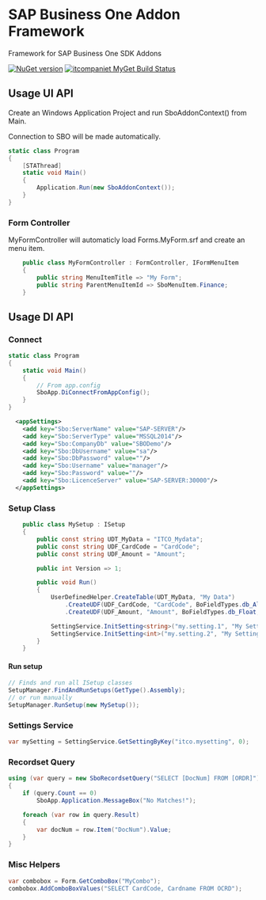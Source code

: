 # SAP Business One Addon Framework
Framework for SAP Business One SDK Addons

[![NuGet version](https://badge.fury.io/nu/ITCO.SboAddon.Framework.svg)](https://badge.fury.io/nu/ITCO.SboAddon.Framework)
[![itcompaniet MyGet Build Status](https://www.myget.org/BuildSource/Badge/itcompaniet?identifier=380b3e3c-7ef1-45a8-8bfa-138cd1536806)](https://www.myget.org/)



## Usage UI API
Create an Windows Application Project and run SboAddonContext() from Main.

Connection to SBO will be made automatically.
```C#
static class Program
{
    [STAThread]
    static void Main()
    {
        Application.Run(new SboAddonContext());
    }
}
```

### Form Controller
MyFormController will automaticly load Forms.MyForm.srf and create an menu item.

```C#
    public class MyFormController : FormController, IFormMenuItem
    {
        public string MenuItemTitle => "My Form";
        public string ParentMenuItemId => SboMenuItem.Finance;
    }
```

## Usage DI API
### Connect
```C#
static class Program
{
    static void Main()
    {
        // From app.config
        SboApp.DiConnectFromAppConfig();
    }
}
```

```XML
  <appSettings>
    <add key="Sbo:ServerName" value="SAP-SERVER"/>
    <add key="Sbo:ServerType" value="MSSQL2014"/>
    <add key="Sbo:CompanyDb" value="SBODemo"/>
    <add key="Sbo:DbUsername" value="sa"/>
    <add key="Sbo:DbPassword" value=""/>
    <add key="Sbo:Username" value="manager"/>
    <add key="Sbo:Password" value=""/>
    <add key="Sbo:LicenceServer" value="SAP-SERVER:30000"/>
  </appSettings>
```

### Setup Class

```C#
    public class MySetup : ISetup
    {
        public const string UDT_MyData = "ITCO_Mydata";
        public const string UDF_CardCode = "CardCode";
        public const string UDF_Amount = "Amount";

        public int Version => 1;

        public void Run()
        {
            UserDefinedHelper.CreateTable(UDT_MyData, "My Data")
                .CreateUDF(UDF_CardCode, "CardCode", BoFieldTypes.db_Alpha, 30)
                .CreateUDF(UDF_Amount, "Amount", BoFieldTypes.db_Float, 30, BoFldSubTypes.st_Price);

            SettingService.InitSetting<string>("my.setting.1", "My Setting 1", "value123");
            SettingService.InitSetting<int>("my.setting.2", "My Setting 2", 0);
        }
    }
```

#### Run setup
```C#
// Finds and run all ISetup classes
SetupManager.FindAndRunSetups(GetType().Assembly);
// or run manually
SetupManager.RunSetup(new MySetup());
```

### Settings Service
```C#
var mySetting = SettingService.GetSettingByKey("itco.mysetting", 0);
```

### Recordset Query
```C#
using (var query = new SboRecordsetQuery("SELECT [DocNum] FROM [ORDR]"))
{
    if (query.Count == 0)
        SboApp.Application.MessageBox("No Matches!");

    foreach (var row in query.Result)
    {
        var docNum = row.Item("DocNum").Value;
    }
}
```

### Misc Helpers
```C#
var combobox = Form.GetComboBox("MyCombo");
combobox.AddComboBoxValues("SELECT CardCode, Cardname FROM OCRD");
```
